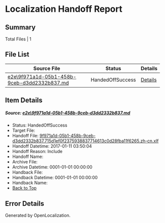 # <a name='report-top'></a> Localization Handoff Report

## Summary
 Total Files | 1

## File List
 Source File | Status | Details 
 ----------- | ------ | ------- 
 [e2e\9f971a1d-05b1-458b-9ceb-d3dd2332b837.md](https://github.com/OpenLocalizationTestOrg/ol-test0/blob/f07dabf7ad106b854d023c54aa5be325b7e2cb27/e2e/9f971a1d-05b1-458b-9ceb-d3dd2332b837.md) | HandedOffSuccess | [Details](#ba18d781f1fea7583c1dccbbb5ad8cd3b926e4f15)

## Item Details
##### <a name='ba18d781f1fea7583c1dccbbb5ad8cd3b926e4f15'></a> Source: [e2e\9f971a1d-05b1-458b-9ceb-d3dd2332b837.md](https://github.com/OpenLocalizationTestOrg/ol-test0/blob/f07dabf7ad106b854d023c54aa5be325b7e2cb27/e2e/9f971a1d-05b1-458b-9ceb-d3dd2332b837.md)
* Status: HandedOffSuccess
* Target File: 
* Handoff File: [9f971a1d-05b1-458b-9ceb-d3dd2332b837.715d1ef0f2375938837714613c0d28fba11f6265.zh-cn.xlf](https://github.com/OpenLocalizationTestOrg/ol-test0-handoff/blob/4fad2e5a2eca45f7c178dcec26fcf343244ec424/ol-handoff/OpenLocalizationTestOrg/ol-test0-zhcn/shujia/ht/9f971a1d-05b1-458b-9ceb-d3dd2332b837.715d1ef0f2375938837714613c0d28fba11f6265.zh-cn.xlf)
* Handoff Datetime: 2017-01-11 03:50:04
* Handoff Reason: Include
* Handoff Name: 
* Archive File: 
* Archive Datetime: 0001-01-01 00:00:00
* Handback File: 
* Handback Datetime: 0001-01-01 00:00:00
* Handback Name: 
* [Back to Top](#report-top)


## Error Details

Generated by OpenLocalization.
